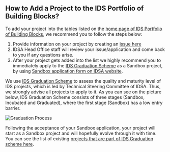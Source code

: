 ## How to Add a Project to the IDS Portfolio of Building Blocks? 
To add your project into the tables listed on the [home page of IDS Portfolio of Building Blocks](https://github.com/International-Data-Spaces-Association/IDS-Portfolio-of-Building-Blocks), we recommend you to follow the steps below: 

1) Provide information on your project by creating an [issue here](https://github.com/International-Data-Spaces-Association/IDS-Portfolio-of-Building-Blocks/issues/new?assignees=&labels=&template=building-block-addition-request.md&title=)
2) IDSA Head Office staff will review your issue/application and come back to you if any questions arise.
3) After your project gets added into the list we highly recommend you to immediately apply to the [IDS Graduation Scheme](https://github.com/International-Data-Spaces-Association/idsa/tree/main/graduation_scheme) as a Sandbox project, by using [Sandbox application form on IDSA website](https://internationaldataspaces.org/sandbox-application/). 


We use [IDS Graduation Scheme](https://github.com/International-Data-Spaces-Association/idsa/tree/main/graduation_scheme) to assess the quality and maturity level of IDS projects, which is led by Technical Steering Committee of IDSA. Thus, we strongly advise all projects to apply to it. As you can see on the picture below, IDS Graduation Scheme consists of three stages (Sandbox, Incubated and Graduated), where the first stage (Sandbox) has a low entry barrier.

![Graduation Process](https://github.com/International-Data-Spaces-Association/idsa/blob/49c7bd1e6209201ce674f05582d5cf10116ca288/graduation_scheme/media/graduation_steps.png)

Following the acceptance of your Sandbox application, your project will start as a Sandbox project and will hopefully evolve through it with time. You can see the list of existing [projects that are part of IDS Graduation scheme here](https://github.com/International-Data-Spaces-Association/idsa/blob/main/graduation_scheme/Projects.md). 
